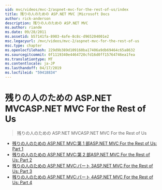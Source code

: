 ```yaml
---
uid: mvc/videos/mvc-2/aspnet-mvc-for-the-rest-of-us/index
title: 残りの人のための ASP.NET MVC |Microsoft Docs
author: rick-anderson
description: 残りの人のための ASP.NET MVC
ms.author: riande
ms.date: 09/28/2011
ms.assetid: b57141fa-8903-4afe-8c8c-d965204001e2
msc.legacyurl: /mvc/videos/mvc-2/aspnet-mvc-for-the-rest-of-us
msc.type: chapter
ms.openlocfilehash: 229d9b389d109160ba17406a9db69464c65a8632
ms.sourcegitcommit: 0f1119340e4464720cfd16d0ff15764746ea1fea
ms.translationtype: MT
ms.contentlocale: ja-JP
ms.lasthandoff: 04/17/2019
ms.locfileid: "59418834"
---
```

# <a name="aspnet-mvc-for-the-rest-of-us"></a><span data-ttu-id="63ec9-103">残りの人のための ASP.NET MVC</span><span class="sxs-lookup"><span data-stu-id="63ec9-103">ASP.NET MVC For the Rest of Us</span></span>

> <span data-ttu-id="63ec9-104">残りの人のための ASP.NET MVC</span><span class="sxs-lookup"><span data-stu-id="63ec9-104">ASP.NET MVC For the Rest of Us</span></span>


- [<span data-ttu-id="63ec9-105">残りの人のための ASP.NET MVC:第 1 部</span><span class="sxs-lookup"><span data-stu-id="63ec9-105">ASP.NET MVC For the Rest of Us: Part 1</span></span>](aspnet-mvc-for-the-rest-of-us-part-1.md)
- [<span data-ttu-id="63ec9-106">残りの人のための ASP.NET MVC:第 2 部</span><span class="sxs-lookup"><span data-stu-id="63ec9-106">ASP.NET MVC For the Rest of Us: Part 2</span></span>](aspnet-mvc-for-the-rest-of-us-part-2.md)
- [<span data-ttu-id="63ec9-107">残りの人のための ASP.NET MVC:パート 3</span><span class="sxs-lookup"><span data-stu-id="63ec9-107">ASP.NET MVC For the Rest of Us: Part 3</span></span>](aspnet-mvc-for-the-rest-of-us-part-3.md)
- [<span data-ttu-id="63ec9-108">残りの人のための ASP.NET MVC:パート 4</span><span class="sxs-lookup"><span data-stu-id="63ec9-108">ASP.NET MVC For the Rest of Us: Part 4</span></span>](aspnet-mvc-for-the-rest-of-us-part-4.md)
